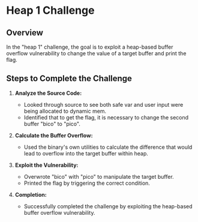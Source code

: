 # Heap 1 Challenge

## Overview
In the "heap 1" challenge, the goal is to exploit a heap-based buffer overflow vulnerability to change the value of a target buffer and print the flag.

## Steps to Complete the Challenge

1. **Analyze the Source Code:** 
   - Looked through source to see both safe var and user input were being allocated to dynamic mem.
   - Identified that to get the flag, it is necessary to change the second buffer "bico" to "pico".

2. **Calculate the Buffer Overflow:**
   - Used the binary's own utilities to calculate the difference that would lead to overflow into the target buffer within heap.

3. **Exploit the Vulnerability:**
   - Overwrote "bico" with "pico" to manipulate the target buffer.
   - Printed the flag by triggering the correct condition.

4. **Completion:**
   - Successfully completed the challenge by exploiting the heap-based buffer overflow vulnerability.

